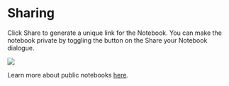 # Sharing

Click Share to generate a unique link for the Notebook.  You can make the notebook private by toggling the button on the Share your Notebook dialogue.

![](../../.gitbook/assets/share.png)

Learn more about public notebooks [here](create-a-notebook/public-notebooks.md).&#x20;
